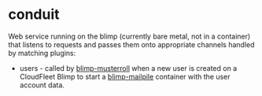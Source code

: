 # conduit

Web service running on the blimp (currently bare metal, not in a container) that listens to requests and passes them
onto appropriate channels handled by matching plugins:

 - users - called by [blimp-musterroll](https://github.com/cloudfleet/blimp-musterroll) when a new user
 is created on a CloudFleet Blimp to start a [blimp-mailpile](https://github.com/cloudfleet/blimp-mailpile)
 container with the user account data.

